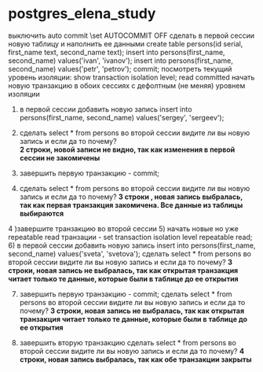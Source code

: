 # postgres_elena_study
выключить auto commit
\set AUTOCOMMIT OFF
сделать в первой сессии новую таблицу и наполнить ее данными create table persons(id serial, first_name text, second_name text); 
insert into persons(first_name, second_name) values('ivan', 'ivanov'); 
insert into persons(first_name, second_name) values('petr', 'petrov'); 
commit;
посмотреть текущий уровень изоляции: show transaction isolation level;
read committed
начать новую транзакцию в обоих сессиях с дефолтным (не меняя) уровнем изоляции
1) в первой сессии добавить новую запись insert into persons(first_name, second_name) values('sergey', 'sergeev');
2) сделать select * from persons во второй сессии
видите ли вы новую запись и если да то почему?
<br/>**2 строки, новой записи не видно, так как изменения в первой сессии не закомичены**

3) завершить первую транзакцию - commit;
4) сделать select * from persons во второй сессии
видите ли вы новую запись и если да то почему?
**3 строки , новая запись выбралась, так как первая транзакция закомичена. Все данные из таблицы выбираются**

4 )завершите транзакцию во второй сессии
5) начать новые но уже repeatable read транзации - set transaction isolation level repeatable read;
6) в первой сессии добавить новую запись insert into persons(first_name, second_name) values('sveta', 'svetova');
сделать select * from persons во второй сессии
видите ли вы новую запись и если да то почему?
**3 строки, новая запись не выбралась, так как открытая транзакция читает только те данные, которые были в таблице до ее открытия**

7) завершить первую транзакцию - commit;
сделать select * from persons во второй сессии
видите ли вы новую запись и если да то почему?
**3 строки, новая запись не выбралась, так как открытая транзакция читает только те данные, которые были в таблице до ее открытия**

8) завершить вторую транзакцию
сделать select * from persons во второй сессии
видите ли вы новую запись и если да то почему? 
**4 строки, новая запись выбралась, так как обе транзакции закрыты**
